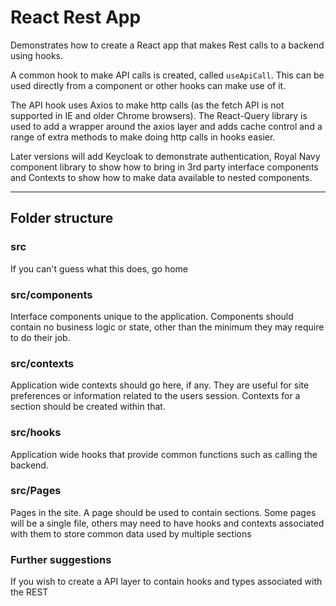 # React Rest App

Demonstrates how to create a React app that makes Rest calls to a backend using hooks.

A common hook to make API calls is created, called `useApiCall`. This can be used directly from a
component or other hooks can make use of it.

The API hook uses Axios to make http calls (as the fetch API is not supported in IE and older 
Chrome browsers). The React-Query library is used to add a wrapper around the axios layer and
adds cache control and a range of extra methods to make doing http calls in hooks easier.

Later versions will add Keycloak to demonstrate authentication, Royal Navy component library to show
how to bring in 3rd party interface components and Contexts to show how to make data available to
nested components.

------------
## Folder structure

### src
If you can't guess what this does, go home

### src/components
Interface components unique to the application. Components should contain no
business logic or state, other than the minimum they may require to do their job.

### src/contexts
Application wide contexts should go here, if any. They are useful for site preferences or 
information related to the users session. Contexts for a section should be created within that.

### src/hooks
Application wide hooks that provide common functions such as calling the backend.


### src/Pages
Pages in the site. A page should be used to contain sections. Some pages will
be a single file, others may need to have hooks and contexts associated with them
to store common data used by multiple sections

### Further suggestions
If you wish to create a API layer to contain hooks and types associated with the REST 


